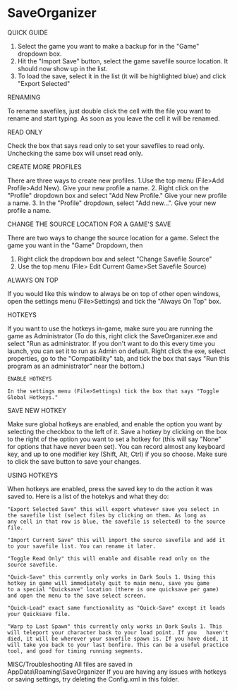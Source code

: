 # SaveOrganizer

QUICK GUIDE
1. Select the game you want to make a backup for in the "Game" dropdown box.
2. Hit the "Import Save" button, select the game savefile source location. It should now show up in the list.
3. To load the save, select it in the list (it will be highlighted blue) and click "Export Selected"

RENAMING

To rename savefiles, just double click the cell with the file you want to rename and start typing. As soon as you leave the cell it will be renamed.

READ ONLY

Check the box that says read only to set your savefiles to read only. Unchecking the same box will unset read only.

CREATE MORE PROFILES

There are three ways to create new profiles.
1.Use the top menu (File>Add Profile>Add New). Give your new profile a name. 
2. Right click on the "Profile" dropdown box and select "Add New Profile." Give your new profile a name. 
3. In the "Profile" dropdown, select "Add new...". Give your new profile a name.

CHANGE THE SOURCE LOCATION FOR A GAME'S SAVE

There are two ways to change the source location for a game.
Select the game you want in the "Game" Dropdown, then
1. Right click the dropdown box and select "Change Savefile Source"
2. Use the top menu (File> Edit Current Game>Set Savefile Source)

ALWAYS ON TOP

If you would like this window to always be on top of other open windows, open the settings menu (File>Settings) and tick the "Always On Top" box.

HOTKEYS

If you want to use the hotkeys in-game, make sure you are running the game as Administrator
(To do this, right click the SaveOrganizer.exe and select "Run as administrator. If you don't want to do this every time you launch, you can set it to run as Admin on default. Right click the exe, select properties, go to the "Compatibility" tab, and tick the box that says "Run this program as an administrator" near the bottom.)

    ENABLE HOTKEYS
    
    In the settings menu (File>Settings) tick the box that says "Toggle Global Hotkeys."
    
  SAVE NEW HOTKEY
  
  Make sure global hotkeys are enabled, and enable the option you want by selecting the checkbox to the left of it. Save a hotkey by clicking on the box to the right of the option you want to set a hotkey for (this will say "None" for options that have never been set). You can record almost any keyboard key, and up to one modifier key (Shift, Alt, Ctrl) if you so choose.
  Make sure to click the save button to save your changes.
  
  USING HOTKEYS
  
  When hotkeys are enabled, press the saved key to do the action it was saved to. Here is a list of the hotekys and what they do:
    
    "Export Selected Save" this will export whatever save you select in the savefile list (select files by clicking on them. As long as      any cell in that row is blue, the savefile is selected) to the source file. 
    
    "Import Current Save" this will import the source savefile and add it to your savefile list. You can rename it later.
    
    "Toggle Read Only" this will enable and disable read only on the source savefile.
    
    "Quick-Save" this currently only works in Dark Souls 1. Using this hotkey in game will immediately quit to main menu, save you game     to a special "Quicksave" location (there is one quicksave per game) and open the menu to the save select screen.
    
    "Quick-Load" exact same functionality as "Quick-Save" except it loads your Quicksave file.
    
    "Warp to Last Spawn" this currently only works in Dark Souls 1. This will teleport your character back to your load point. If you   haven't died, it will be wherever your savefile spawn is. If you have died, it will take you back to your last bonfire. This can be a useful practice tool, and good for timing running segments.
    
    
MISC/Troubleshooting
All files are saved in AppData\Roaming\SaveOrganizer
If you are having any issues with hotkeys or saving settings, try deleting the Config.xml in this folder.
